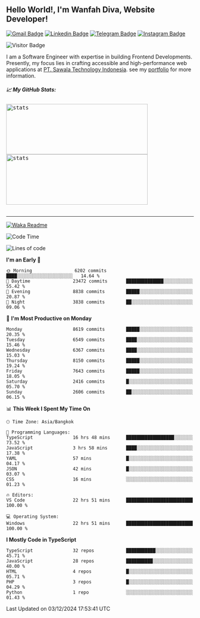 ## Hello World!, I'm Wanfah Diva, Website Developer!

[![Gmail Badge](https://img.shields.io/badge/-Gmail-white?style=plastic&logo=Gmail&link=mailto:aditputrafirmansyah@gmail.com)](mailto:wanfahdivaa@gmail.com)
[![Linkedin Badge](https://img.shields.io/badge/-LinkedIn-blue?style=plastic&logo=Linkedin&link=https://www.linkedin.com/in/aditputrafirmansyah/)](https://www.linkedin.com/in/wanfahdiva/)
[![Telegram Badge](https://img.shields.io/badge/-Telegram-blue?style=plastic&logo=telegram&link=https://t.me/Adithya_13)](https://t.me/wanfahdiva)
[![Instagram Badge](https://img.shields.io/badge/-Instagram-white?style=plastic&logo=instagram&link=https://www.instagram.com/adithya_firmansyahputra/)](https://www.instagram.com/wnfhdva/)

![Visitor Badge](https://visitor-badge.laobi.icu/badge?page_id=wanfahdiva.wanfahdiva)

<p>
I am a Software Engineer with expertise in building Frontend Developments.
Presently, my focus lies in crafting accessible and high-performance web applications at  <a href="https://sawala/tech" target="_blank">PT. Sawala Technology Indonesia</a>. see my <a href="http://wanfahdiva-com.vercel.app/" target="_blank">portfolio</a> for more information.
</p>

<h5 align="left">
  
📈 **My GitHub Stats:**

</h5>

<div align="left">
<kbd>
    <img height="135em" width="380em" alt="stats" src="https://github-readme-streak-stats.herokuapp.com?user=wanfahdiva&theme=tokyonight_duo&hide_border=true&dates=27DDC9" />
</kbd>
<kbd>
    <img height="135em" width="380em" alt="stats" src="https://github-readme-activity-graph.vercel.app/graph?username=wanfahdiva&theme=react&hide_title=true"></kbd>
</div>

<br />

---

[![Waka Readme](https://github.com/wanfahdiva/wanfahdiva/actions/workflows/waka.yml/badge.svg)](https://github.com/wanfahdiva/wanfahdiva/actions/workflows/waka.yml)

<!--START_SECTION:waka-->
![Code Time](http://img.shields.io/badge/Code%20Time-1%2C503%20hrs%2052%20mins-blue)

![Lines of code](https://img.shields.io/badge/From%20Hello%20World%20I%27ve%20Written-21.6%20million%20lines%20of%20code-blue)

**I'm an Early 🐤** 

```text
🌞 Morning                6202 commits        ████░░░░░░░░░░░░░░░░░░░░░   14.64 % 
🌆 Daytime                23472 commits       ██████████████░░░░░░░░░░░   55.42 % 
🌃 Evening                8838 commits        █████░░░░░░░░░░░░░░░░░░░░   20.87 % 
🌙 Night                  3838 commits        ██░░░░░░░░░░░░░░░░░░░░░░░   09.06 % 
```
📅 **I'm Most Productive on Monday** 

```text
Monday                   8619 commits        █████░░░░░░░░░░░░░░░░░░░░   20.35 % 
Tuesday                  6549 commits        ████░░░░░░░░░░░░░░░░░░░░░   15.46 % 
Wednesday                6367 commits        ████░░░░░░░░░░░░░░░░░░░░░   15.03 % 
Thursday                 8150 commits        █████░░░░░░░░░░░░░░░░░░░░   19.24 % 
Friday                   7643 commits        █████░░░░░░░░░░░░░░░░░░░░   18.05 % 
Saturday                 2416 commits        █░░░░░░░░░░░░░░░░░░░░░░░░   05.70 % 
Sunday                   2606 commits        ██░░░░░░░░░░░░░░░░░░░░░░░   06.15 % 
```


📊 **This Week I Spent My Time On** 

```text
🕑︎ Time Zone: Asia/Bangkok

💬 Programming Languages: 
TypeScript               16 hrs 48 mins      ██████████████████░░░░░░░   73.52 % 
JavaScript               3 hrs 58 mins       ████░░░░░░░░░░░░░░░░░░░░░   17.38 % 
YAML                     57 mins             █░░░░░░░░░░░░░░░░░░░░░░░░   04.17 % 
JSON                     42 mins             █░░░░░░░░░░░░░░░░░░░░░░░░   03.07 % 
CSS                      16 mins             ░░░░░░░░░░░░░░░░░░░░░░░░░   01.23 % 

🔥 Editors: 
VS Code                  22 hrs 51 mins      █████████████████████████   100.00 % 

💻 Operating System: 
Windows                  22 hrs 51 mins      █████████████████████████   100.00 % 
```

**I Mostly Code in TypeScript** 

```text
TypeScript               32 repos            ███████████░░░░░░░░░░░░░░   45.71 % 
JavaScript               28 repos            ██████████░░░░░░░░░░░░░░░   40.00 % 
HTML                     4 repos             █░░░░░░░░░░░░░░░░░░░░░░░░   05.71 % 
PHP                      3 repos             █░░░░░░░░░░░░░░░░░░░░░░░░   04.29 % 
Python                   1 repo              ░░░░░░░░░░░░░░░░░░░░░░░░░   01.43 % 
```




 Last Updated on 03/12/2024 17:53:41 UTC
<!--END_SECTION:waka-->
